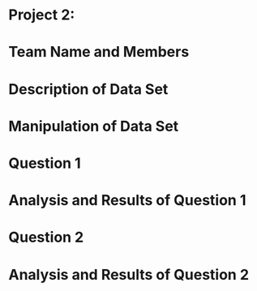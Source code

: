 # Project 2: 

# Team Name and Members 

# Description of Data Set

# Manipulation of Data Set 

# Question 1 

# Analysis and Results of Question 1

# Question 2 

# Analysis and Results of Question 2


